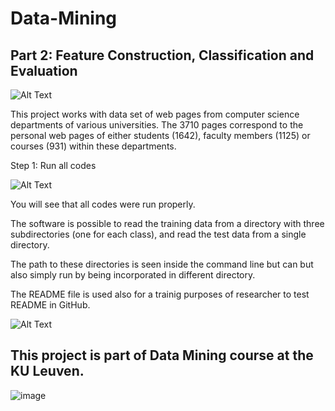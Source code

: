 # Data-Mining

## Part 2: Feature Construction, Classification and Evaluation

![Alt Text](https://media.giphy.com/media/XD9o33QG9BoMis7iM4/giphy.gif)

This project works with data set of web pages from computer science departments
of various universities. The 3710 pages correspond to the personal web
pages of either students (1642), faculty members (1125) or courses (931) within
these departments.

Step 1: Run all codes

![Alt Text](https://media.giphy.com/media/2bUpP71bbVnZ3x7lgQ/giphy.gif)

You will see that all codes were run properly.

The software is possible to read the training data from a directory with three
subdirectories (one for each class), and read the test data from a single
directory.

The path to these directories is seen inside the command line but can but also simply 
run by being incorporated in different directory.

The README file is used also for a trainig purposes of researcher to test README in GitHub.

![Alt Text](https://media.giphy.com/media/12vJgj7zMN3jPy/giphy.gif)

## This project is part of Data Mining course at the KU Leuven.
![image](https://user-images.githubusercontent.com/75505238/170591569-dd5c52e8-b75c-4d4b-bc88-cea8e763ea95.png)

